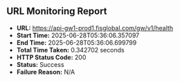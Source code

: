## URL Monitoring Report

- **URL:** https://api-gw1-prod1.fisglobal.com/gw/v1/health
- **Start Time:** 2025-06-28T05:36:06.357097
- **End Time:** 2025-06-28T05:36:06.699799
- **Total Time Taken:** 0.342702 seconds
- **HTTP Status Code:** 200
- **Status:** Success
- **Failure Reason:** N/A
